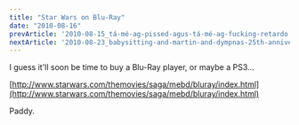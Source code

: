 ```yaml
---
title: "Star Wars on Blu-Ray"
date: "2010-08-16"
prevArticle: '2010-08-15_tá-mé-ag-pissed-agus-tá-mé-ag-fucking-retardo'
nextArticle: '2010-08-23_babysitting-and-martin-and-dympnas-25th-anniversary'
---
```

I guess it'll soon be time to buy a Blu-Ray player, or maybe a PS3...

[http://www.starwars.com/themovies/saga/mebd/bluray/index.html](http://www.starwars.com/themovies/saga/mebd/bluray/index.html)

Paddy.